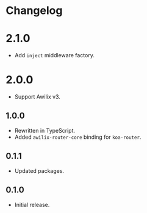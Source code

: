 # Changelog

# 2.1.0

* Add `inject` middleware factory.

# 2.0.0

* Support Awilix v3.

## 1.0.0

* Rewritten in TypeScript.
* Added `awilix-router-core` binding for `koa-router`.

## 0.1.1

* Updated packages.

## 0.1.0

* Initial release.
